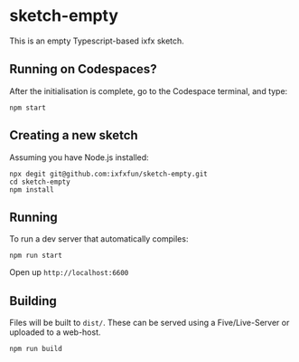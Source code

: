 # sketch-empty

This is an empty Typescript-based ixfx sketch.


## Running on Codespaces?

After the initialisation is complete, go to the Codespace terminal, and type:

```
npm start
```

## Creating a new sketch

Assuming you have Node.js installed:

```
npx degit git@github.com:ixfxfun/sketch-empty.git
cd sketch-empty
npm install
```

## Running

To run a dev server that automatically compiles:
```
npm run start
```

Open up `http://localhost:6600`

## Building

Files will be built to `dist/`. These can be served using a Five/Live-Server or uploaded to a web-host.

```
npm run build
```


